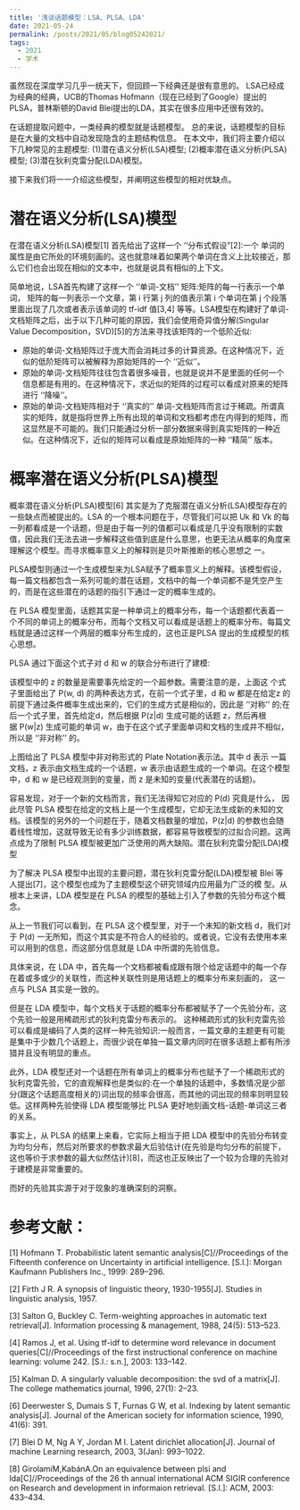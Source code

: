 ```yaml
---
title: '浅谈话题模型：LSA、PLSA、LDA'
date: 2021-05-24
permalink: /posts/2021/05/blog05242021/
tags:
  - 2021
  - 学术
---
```


虽然现在深度学习几乎一统天下，但回顾一下经典还是很有意思的。
LSA已经成为经典的经典，UCB的Thomas Hofmann（现在已经到了Google）提出的PLSA，普林斯顿的David Blei提出的LDA，其实在很多应用中还很有效的。

在话题提取问题中，一类经典的模型就是话题模型。
总的来说，话题模型的目标是在大量的文档中自动发现隐含的主题结构信息。
在本文中，我们将主要介绍以下几种常见的主题模型:
(1)潜在语义分析(LSA)模型;
(2)概率潜在语义分析(PLSA)模型;
(3)潜在狄利克雷分配(LDA)模型。

接下来我们将一一介绍这些模型，并阐明这些模型的相对优缺点。

潜在语义分析(LSA)模型
======

在潜在语义分析(LSA)模型[1] 首先给出了这样一个 ‘‘分布式假设”[2]:一个 单词的属性是由它所处的环境刻画的。这也就意味着如果两个单词在含义上比较接近，那么它们也会出现在相似的文本中，也就是说具有相似的上下文。

简单地说，LSA首先构建了这样一个 ‘‘单词-文档’’ 矩阵:矩阵的每一行表示一个单词， 矩阵的每一列表示一个文章，第 i 行第 j 列的值表示第 i 个单词在第 j 个段落里面出现了几次或者表示该单词的 tf-idf 值[3,4] 等等。LSA模型在构建好了单词-文档矩阵之后，出于以下几种可能的原因，我们会使用奇异值分解(Singular Value Decomposition，SVD)[5]的方法来寻找该矩阵的一个低阶近似:

- 原始的单词-文档矩阵过于庞大而会消耗过多的计算资源。在这种情况下，近 似的低阶矩阵可以被解释为原始矩阵的一个 ‘‘近似’’。
- 原始的单词-文档矩阵往往包含着很多噪音，也就是说并不是里面的任何一个信息都是有用的。在这种情况下，求近似的矩阵的过程可以看成对原来的矩阵进行 ‘‘降噪’’。
- 原始的单词-文档矩阵相对于 ‘‘真实的’’ 单词-文档矩阵而言过于稀疏。所谓真实的矩阵，就是指将世界上所有出现的单词和文档都考虑在内得到的矩阵，而这显然是不可能的。我们只能通过分析一部分数据来得到真实矩阵的一种近似。在这种情况下，近似的矩阵可以看成是原始矩阵的一种 ‘‘精简’’ 版本。

概率潜在语义分析(PLSA)模型 
=====

概率潜在语义分析(PLSA)模型[6] 其实是为了克服潜在语义分析(LSA)模型存在的一些缺点而被提出的。LSA 的一个根本问题在于，尽管我们可以把 Uk 和 Vk 的每一列都看成是一个话题，但是由于每一列的值都可以看成是几乎没有限制的实数值，因此我们无法去进一步解释这些值到底是什么意思，也更无法从概率的角度来理解这个模型。而寻求概率意义上的解释则是贝叶斯推断的核心思想之 一。

PLSA模型则通过一个生成模型来为LSA赋予了概率意义上的解释。该模型假设，每一篇文档都包含一系列可能的潜在话题，文档中的每一个单词都不是凭空产生的，而是在这些潜在的话题的指引下通过一定的概率生成的。

在 PLSA 模型里面，话题其实是一种单词上的概率分布，每一个话题都代表着一个不同的单词上的概率分布，而每个文档又可以看成是话题上的概率分布。每篇文档就是通过这样一个两层的概率分布生成的，这也正是PLSA 提出的生成模型的核心思想。

PLSA 通过下面这个式子对 d 和 w 的联合分布进行了建模:

该模型中的 z 的数量是需要事先给定的一个超参数。需要注意的是，上面这 个式子里面给出了 P(w, d) 的两种表达方式，在前一个式子里，d 和 w 都是在给定z 的前提下通过条件概率生成出来的，它们的生成方式是相似的，因此是 ‘‘对称’’ 的;在后一个式子里，首先给定d，然后根据 P(z|d) 生成可能的话题 z，然后再根据 P(w|z) 生成可能的单词 w，由于在这个式子里面单词和文档的生成并不相似， 所以是 ‘‘非对称’’ 的。

上图给出了 PLSA 模型中非对称形式的 Plate Notation表示法。其中 d 表示 一篇文档，z 表示由文档生成的一个话题，w 表示由话题生成的一个单词。在这个模型中，d 和 w 是已经观测到的变量，而 z 是未知的变量(代表潜在的话题)。 

容易发现，对于一个新的文档而言，我们无法得知它对应的 P(d) 究竟是什么， 因此尽管 PLSA 模型在给定的文档上是一个生成模型，它却无法生成新的未知的文档。该模型的另外的一个问题在于，随着文档数量的增加，P(z|d) 的参数也会随着线性增加，这就导致无论有多少训练数据，都容易导致模型的过拟合问题。这两点成为了限制 PLSA 模型被更加广泛使用的两大缺陷。潜在狄利克雷分配(LDA)模型

为了解决 PLSA 模型中出现的主要问题，潜在狄利克雷分配(LDA)模型被 Blei 等人提出[7]，这个模型也成为了主题模型这个研究领域内应用最为广泛的模 型。从根本上来讲，LDA 模型是在 PLSA 的模型的基础上引入了参数的先验分布这个概念。

从上一节我们可以看到，在 PLSA 这个模型里，对于一个未知的新文档 d，我们对于 P(d) 一无所知，而这个其实是不符合人的经验的。或者说，它没有去使用本来可以用到的信息，而这部分信息就是 LDA 中所谓的先验信息。

具体来说，在 LDA 中，首先每一个文档都被看成跟有限个给定话题中的每一个存在着或多或少的关联性，而这种关联性则是用话题上的概率分布来刻画的， 这一点与 PLSA 其实是一致的。

但是在 LDA 模型中，每个文档关于话题的概率分布都被赋予了一个先验分布，这个先验一般是用稀疏形式的狄利克雷分布表示的。 这种稀疏形式的狄利克雷先验可以看成是编码了人类的这样一种先验知识:一般而言，一篇文章的主题更有可能是集中于少数几个话题上，而很少说在单独一篇文章内同时在很多话题上都有所涉猎并且没有明显的重点。

此外，LDA 模型还对一个话题在所有单词上的概率分布也赋予了一个稀疏形式的狄利克雷先验，它的直观解释也是类似的:在一个单独的话题中，多数情况是少部分(跟这个话题高度相关的)词出现的频率会很高，而其他的词出现的频率则明显较低。这样两种先验使得 LDA 模型能够比 PLSA 更好地刻画文档-话题-单词这三者的关系。

事实上，从 PLSA 的结果上来看，它实际上相当于把 LDA 模型中的先验分布转变为均匀分布，然后对所要求的参数求最大后验估计(在先验是均匀分布的前提下，这也等价于求参数的最大似然估计)[8]，而这也正反映出了一个较为合理的先验对于建模是非常重要的。

而好的先验其实源于对于现象的准确深刻的洞察。


参考文献：
===

[1] Hofmann T. Probabilistic latent semantic analysis[C]//Proceedings of the Fifteenth conference on Uncertainty in artificial intelligence. [S.l.]: Morgan Kaufmann Publishers Inc., 1999: 289–296.

[2] Firth J R. A synopsis of linguistic theory, 1930-1955[J]. Studies in linguistic analysis, 1957.

[3] Salton G, Buckley C. Term-weighting approaches in automatic text retrieval[J]. Information processing & management, 1988, 24(5): 513–523.

[4] Ramos J, et al. Using tf-idf to determine word relevance in document queries[C]//Proceedings of the first instructional conference on machine learning: volume 242. [S.l.: s.n.], 2003: 133–142.

[5] Kalman D. A singularly valuable decomposition: the svd of a matrix[J]. The college mathematics journal, 1996, 27(1): 2–23.

[6] Deerwester S, Dumais S T, Furnas G W, et al. Indexing by latent semantic analysis[J]. Journal of the American society for information science, 1990, 41(6): 391.

[7] Blei D M, Ng A Y, Jordan M I. Latent dirichlet allocation[J]. Journal of machine Learning research, 2003, 3(Jan): 993–1022.

[8] GirolamiM,KabánA.On an equivalence between plsi and lda[C]//Proceedings of the 26 th annual international ACM SIGIR conference on Research and development in informaion retrieval. [S.l.]: ACM, 2003: 433–434.
